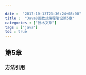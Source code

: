 ```yaml
---

date :  "2017-10-13T23:36:24+08:00"
title :  "Java8函数式编程笔记第5章"
categories : ["技术文章"] 
tags : ["java"] 
toc : true
---
```




第5章
-----

### 方法引用

